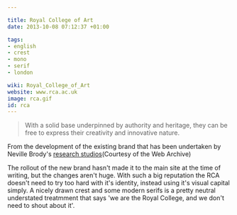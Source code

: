 ```yaml
---

title: Royal College of Art
date: 2013-10-08 07:12:37 +01:00

tags:
- english
- crest
- mono
- serif
- london

wiki: Royal_College_of_Art
website: www.rca.ac.uk
image: rca.gif
id: rca
---
```


<blockquote>With a solid base underpinned by authority and heritage, they can be free to express their creativity and innovative nature.</blockquote>

From the development of the existing brand that has been undertaken by Neville Brody's [research studios](https://web.archive.org/web/20140723155313/http://www.researchstudios.com/2013/01/31/royal-college-of-art-identity-development/)(Courtesy of the Web Archive)

The rollout of the new brand hasn't made it to the main site at the time of writing, but the changes aren't huge. With such a big reputation the RCA doesn't need to try too hard with it's identity, instead using it's visual capital simply. A nicely drawn crest and some modern serifs is a pretty neutral understated treatmment that says 'we are the Royal College, and we don't need to shout about it'.
